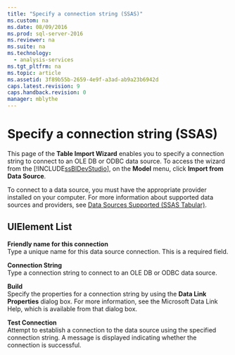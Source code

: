 ```yaml
---
title: "Specify a connection string (SSAS)"
ms.custom: na
ms.date: 08/09/2016
ms.prod: sql-server-2016
ms.reviewer: na
ms.suite: na
ms.technology: 
  - analysis-services
ms.tgt_pltfrm: na
ms.topic: article
ms.assetid: 3f89b55b-2659-4e9f-a3ad-ab9a23b6942d
caps.latest.revision: 9
caps.handback.revision: 0
manager: mblythe
---
```

# Specify a connection string (SSAS)
This page of the **Table Import Wizard** enables you to specify a connection string to connect to an OLE DB or ODBC data source. To access the wizard from the [!INCLUDE[ssBIDevStudio](../../Topics/TopicNameContainA/tokens/ssBIDevStudio_md.md)], on the **Model** menu, click **Import from Data Source**.  
  
 To connect to a data source, you must have the appropriate provider installed on your computer. For more information about supported data sources and providers, see [Data Sources Supported (SSAS Tabular)](../../Topics/TopicNameNotContainA/Data-Sources-Supported--SSAS-Tabular-.md).  
  
## UIElement List  
 **Friendly name for this connection**  
 Type a unique name for this data source connection. This is a required field.  
  
 **Connection String**  
 Type a connection string to connect to an OLE DB or ODBC data source.  
  
 **Build**  
 Specify the properties for a connection string by using the **Data Link Properties** dialog box. For more information, see the Microsoft Data Link Help, which is available from that dialog box.  
  
 **Test Connection**  
 Attempt to establish a connection to the data source using the specified connection string. A message is displayed indicating whether the connection is successful.